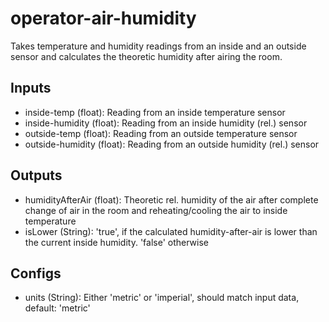 # operator-air-humidity

Takes temperature and humidity readings from an inside and an outside sensor and calculates the theoretic
humidity after airing the room.

## Inputs

* inside-temp (float): Reading from an inside temperature sensor
* inside-humidity (float): Reading from an inside humidity (rel.) sensor
* outside-temp (float): Reading from an outside temperature sensor
* outside-humidity (float): Reading from an outside humidity (rel.) sensor

## Outputs

* humidityAfterAir (float): Theoretic rel. humidity of the air after complete change of air in the room and
reheating/cooling the air to inside temperature
* isLower (String): 'true', if the calculated humidity-after-air is lower than the current inside humidity. 'false' otherwise

## Configs

* units (String): Either 'metric' or 'imperial', should match input data, default: 'metric'
